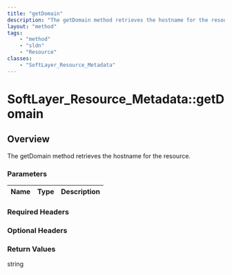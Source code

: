 ```yaml
---
title: "getDomain"
description: "The getDomain method retrieves the hostname for the resource."
layout: "method"
tags:
    - "method"
    - "sldn"
    - "Resource"
classes:
    - "SoftLayer_Resource_Metadata"
---
```

# SoftLayer_Resource_Metadata::getDomain
## Overview 
The getDomain method retrieves the hostname for the resource.

### Parameters 
|Name | Type | Description |
| --- | --- | --- |


### Required Headers

### Optional Headers

### Return Values
string

